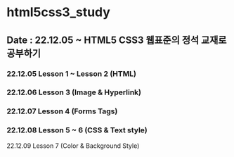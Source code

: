 # html5css3_study
## Date : 22.12.05 ~ HTML5 CSS3 웹표준의 정석 교재로 공부하기

### 22.12.05 Lesson 1 ~ Lesson 2 (HTML)
### 22.12.06 Lesson 3 (Image & Hyperlink)
### 22.12.07 Lesson 4 (Forms Tags)
### 22.12.08 Lesson 5 ~ 6 (CSS & Text style)
22.12.09 Lesson 7 (Color & Background Style)
